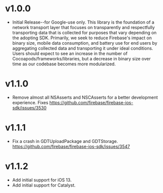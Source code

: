 # v1.0.0
- Initial Release--for Google-use only. This library is the foundation of a
network transport layer that focuses on transparently and respectfully
transporting data that is collected for purposes that vary depending on the
adopting SDK. Primarily, we seek to reduce Firebase's impact on binary size,
mobile data consumption, and battery use for end users by aggregating collected
data and transporting it under ideal conditions. Users should expect to see an
increase in the number of Cocoapods/frameworks/libraries, but a decrease in
binary size over time as our codebase becomes more modularized.

# v1.1.0
- Remove almost all NSAsserts and NSCAsserts for a better development
experience. Fixes https://github.com/firebase/firebase-ios-sdk/issues/3530

# v1.1.1
- Fix a crash in GDTUploadPackage and GDTStorage.
https://github.com/firebase/firebase-ios-sdk/issues/3547

# v1.1.2
- Add initial support for iOS 13.
- Add initial support for Catalyst.
